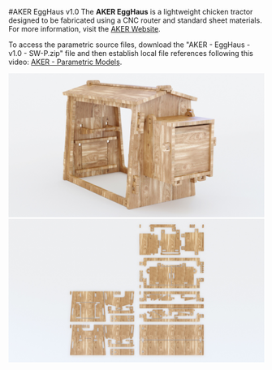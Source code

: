 #AKER EggHaus v1.0
The **AKER EggHaus** is a lightweight chicken tractor designed to be fabricated using a CNC router and standard sheet materials. For more information, visit the [AKER Website](http://www.akerkits.com).

To access the parametric source files, download the "AKER - EggHaus - v1.0 - SW-P.zip" file and then establish local file references following this video: [AKER - Parametric Models](https://www.youtube.com/watch?v=Ewdrlv4nSA0).

![EggHaus](https://github.com/AKERKits/EggHaus/blob/master/Images/AKER%20-%20EggHaus%20-%20v1.0%20-%20Assembly%20Cropped.jpg?raw=true)
![EggHaus](https://github.com/AKERKits/EggHaus/blob/master/Images/AKER%20-%20EggHaus%20-%20v1.0%20-%20Nesting%20Cropped.jpg?raw=true)


